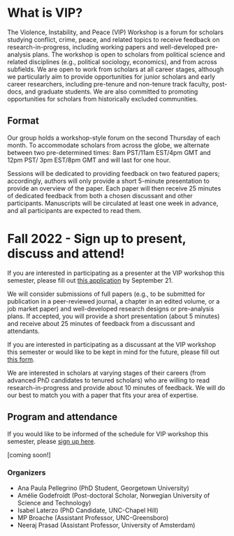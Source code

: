 # What is VIP?

The Violence, Instability, and Peace (VIP) Workshop is a forum for scholars studying conflict, crime, peace, and related topics to receive feedback on research-in-progress, including working papers and well-developed pre-analysis plans. The workshop is open to scholars from political science and related disciplines (e.g., political sociology, economics), and from across subfields. We are open to work from scholars at all career stages, although we particularly aim to provide opportunities for junior scholars and early career researchers, including pre-tenure and non-tenure track faculty, post-docs, and graduate students. We are also committed to promoting opportunities for scholars from historically excluded communities.

## Format

Our group holds a workshop-style forum on the second Thursday of each month. To accommodate scholars from across the globe, we alternate between two pre-determined times: 8am PST/11am EST/4pm GMT and 12pm PST/ 3pm EST/8pm GMT and will last for one hour.

Sessions will be dedicated to providing feedback on two featured papers; accordingly, authors will only provide a short 5-minute presentation to provide an overview of the paper. Each paper will then receive 25 minutes of dedicated feedback from both a chosen discussant and other participants. Manuscripts will be circulated at least one week in advance, and all participants are expected to read them.


# Fall 2022 - Sign up to present, discuss and attend!

If you are interested in participating as a presenter at the VIP workshop this semester, please fill out [this application](https://forms.gle/WdimzB5EiiKvV4Br8) by September 21.

We will consider submissions of full papers (e.g., to be submitted for publication in a peer-reviewed journal, a chapter in an edited volume, or a job market paper) and well-developed research designs or pre-analysis plans. If accepted, you will provide a short presentation (about 5 minutes) and receive about 25 minutes of feedback from a discussant and attendants.

If you are interested in participating as a discussant at the VIP workshop this semester or would like to be kept in mind for the future, please fill out [this form](https://forms.gle/BVLyRLWQuZ6XSkER7). 

We are interested in scholars at varying stages of their careers (from advanced PhD candidates to tenured scholars) who are willing to read research-in-progress  and provide about 10 minutes of feedback. We will do our best to match you with a paper that fits your area of expertise.

## Program and attendance

If you would like to be informed of the schedule for VIP workshop this semester, please [sign up here](https://forms.gle/XyMUkb5W9faWTHh97).

[coming soon!]

### Organizers

- Ana Paula Pellegrino (PhD Student, Georgetown University)
- Amélie Godefroidt (Post-doctoral Scholar, Norwegian University of Science and Technology) 
- Isabel Laterzo (PhD Candidate, UNC-Chapel Hill)
- MP Broache (Assistant Professor, UNC-Greensboro)
- Neeraj Prasad (Assistant Professor, University of Amsterdam)
